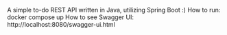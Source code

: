 A simple to-do REST API written in Java, utilizing Spring Boot :)
How to run: docker compose up
How to see Swagger UI: http://localhost:8080/swagger-ui.html